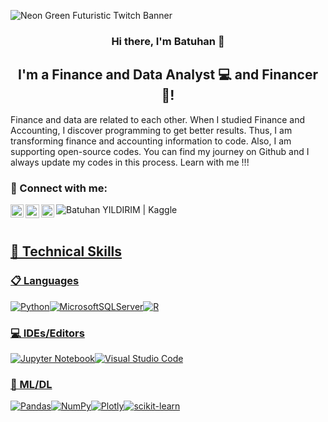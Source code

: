 ![Neon Green Futuristic Twitch Banner](https://user-images.githubusercontent.com/110935969/230604400-b46925c4-0cfd-4a60-96d7-b3eb52fbccc4.png)

<h3 align="center">
Hi there, I'm Batuhan</a> 👋
</h3>

<h2 align="center">
I'm a Finance and Data Analyst 💻 and Financer 🏦!
</h2> 

Finance and data are related to each other. When I studied Finance and Accounting, I discover programming to get better results. Thus, I am transforming finance and accounting information to code. Also, I am supporting open-source codes. You can find my journey on Github and I always update my codes in this process. Learn with me !!!

### 🤝 Connect with me:
<a href="https://www.linkedin.com/in/batuhannyildirim/"><img align="left" src="https://raw.githubusercontent.com/yushi1007/yushi1007/main/images/linkedin.svg" alt="Batuhan YILDIRIM | LinkedIn" width="21px"/></a>
<a href="https://twitter.com/batuhan1148"><img align="left" src="https://camo.githubusercontent.com/ac6e1101f110e5f500287cf70dac72519687620deefb5e8de1fa7ba6a3ba2407/68747470733a2f2f6564656e742e6769746875622e696f2f537570657254696e7949636f6e732f696d616765732f706e672f747769747465722e706e67" alt="Batuhan YILDIRIM | Twitter" width="22px"/></a>
<a href="https://medium.com/@BatuhanYildirim1148"><img align="left" src="https://raw.githubusercontent.com/yushi1007/yushi1007/main/images/medium.svg" alt="Batuhan YILDIRIM | Medium" width="21px"/></a><a href="https://www.kaggle.com/ecobooster"><img align="left" src="https://img.shields.io/badge/Kaggle-035a7d?style=for-the-badge&logo=kaggle&logoColor=white" alt="Batuhan YILDIRIM | Kaggle" /></br>
</br>


## 💼 Technical Skills
### 📋 Languages
![Python](https://img.shields.io/badge/python-3670A0?style=for-the-badge&logo=python&logoColor=ffdd54)![MicrosoftSQLServer](https://img.shields.io/badge/Microsoft%20SQL%20Server-CC2927?style=for-the-badge&logo=microsoft%20sql%20server&logoColor=white)![R](https://img.shields.io/badge/r-%23276DC3.svg?style=for-the-badge&logo=r&logoColor=white)

### 💻 IDEs/Editors
![Jupyter Notebook](https://img.shields.io/badge/jupyter-%23FA0F00.svg?style=for-the-badge&logo=jupyter&logoColor=white)![Visual Studio Code](https://img.shields.io/badge/Visual%20Studio%20Code-0078d7.svg?style=for-the-badge&logo=visual-studio-code&logoColor=white)

### 🧭 ML/DL
![Pandas](https://img.shields.io/badge/pandas-%23150458.svg?style=for-the-badge&logo=pandas&logoColor=white)![NumPy](https://img.shields.io/badge/numpy-%23013243.svg?style=for-the-badge&logo=numpy&logoColor=white)![Plotly](https://img.shields.io/badge/Plotly-%233F4F75.svg?style=for-the-badge&logo=plotly&logoColor=white)![scikit-learn](https://img.shields.io/badge/scikit--learn-%23F7931E.svg?style=for-the-badge&logo=scikit-learn&logoColor=white)

